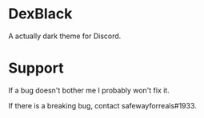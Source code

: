 # DexBlack
A actually dark theme for Discord.

# Support
If a bug doesn't bother me I probably won't fix it.

If there is a breaking bug, contact safewayforreals#1933.
